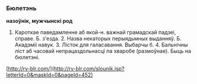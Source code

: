### Бюлетэнь
**назоўнік, мужчынскі род**

1. Кароткае паведамленне аб якой-н. важнай грамадскай падзеі, справе. Б. з'езда. 2. Назва некаторых перыядьмных выданняў. Б. Акадэміі навук. 3. Лісток для галасавання. Выбарчы б. 4. Бальнічны ліст аб часовай непрацаздольнасці па хваробе (размоўнае). Быць на бюлетэні.

<a rel="author">[http://rv-blr.com/](http://rv-blr.com/slounik.jsp?letterId=0&maskId=0&pageId=452)</a>
